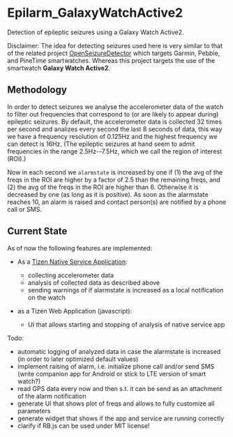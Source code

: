 # Epilarm_GalaxyWatchActive2
Detection of epileptic seizures using a Galaxy Watch Active2.

Disclaimer: The idea for detecting seizures used here is very similar to that of the related project [OpenSeizureDetector](https://github.com/OpenSeizureDetector) which targets Garmin, Pebble, and PineTime smartwatches.
Whereas this project targets the use of the smartwatch **Galaxy Watch Active2**.

## Methodology
In order to detect seizures we analyse the accelerometer data of the watch to filter out frequencies that correspond to (or are likely to appear during) epileptic seizures.
By default, the accelerometer data is collected 32 times per second and analizes every second the last 8 seconds of data, this way we have a frequency resolution of 0.125Hz and the highest frequency we can detect is 16Hz. 
(The epileptic seizures at hand seem to admit frequencies in the range 2.5Hz--7.5Hz, which we call the region of interest (ROI).)

Now in each second we `alarmstate` is increased by one if 
 (1) the avg of the freqs in the ROI are higher by a factor of 2.5 than the remaining freqs, and
 (2) the avg of the freqs in the ROI are higher than 6.
Otherwise it is decreased by one (as long as it is positive). 
As soon as the alarmstate reaches 10, an alarm is raised and contact person(s) are notified by a phone call or SMS.


## Current State
As of now the following features are implemented:
- As a [Tizen Native Service Application](https://docs.tizen.org/application/native/guides/applications/service-app/):
  - collecting accelerometer data
  - analysis of collected data as described above
  - sending warnings of if alarmstate is increased as a local notification on the watch
 
- as a Tizen Web Application (javascript):
  - UI that allows starting and stopping of analysis of native service app


Todo:
 - automatic logging of analyzed data in case the alarmstate is increased (in order to later optimized default values)
 - implement raising of alarm, i.e. initialize phone call and/or send SMS (write companion app for Android or stick to LTE version of smart watch?)
 - read GPS data every now and then s.t. it can be send as an attachment of the alarm notification
 - generate UI that shows plot of freqs and allows to fully customize all parameters
 - generate widget that shows if the app and service are running correctly
 - clarify if RB.js can be used under MIT license!
 
